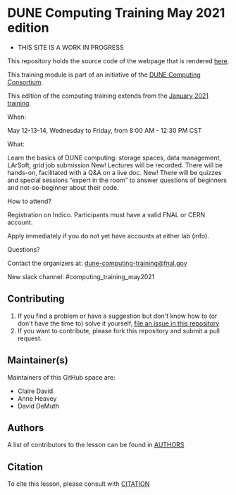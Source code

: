 
DUNE Computing Training May 2021 edition
========================================

* THIS SITE IS A WORK IN PROGRESS

This repository holds the source code of the webpage that is rendered [here](https://dune.github.io/computing-training/). 

This training module is part of an initiative of the [DUNE Computing Consortium](https://dunescience.org/).

This edition of the computing training extends from the [January 2021 training](https://wiki.dunescience.org/wiki/DUNE_Computing_Tutorial_January_2021).

When:

May 12-13-14, Wednesday to Friday, from 8:00 AM - 12:30 PM CST

What:

Learn the basics of DUNE computing:  storage spaces, data management, LArSoft, grid job submission
New! Lectures will be recorded. 
There will be hands-on, facilitated with a Q&A on a live doc.
New! There will be quizzes and special sessions “expert in the room” to answer questions of beginners and not-so-beginner about their code.

How to attend?

Registration on Indico. Participants must have a valid FNAL or CERN account. 

Apply immediately if you do not yet have accounts at either lab (info).

Questions?

Contact the organizers at: dune-computing-training@fnal.gov 

New slack channel: #computing_training_may2021 

## Contributing

1. If you find a problem or have a suggestion but don't know how to (or don't have the time to) solve it yourself, [file an issue in this repository](https://github.com/DUNE/computing-training/issues)
2. If you want to contribute, please fork this repository and submit a pull request.


## Maintainer(s)

Maintainers of this GitHub space are:

* Claire David
* Anne Heavey
* David DeMuth

## Authors

A list of contributors to the lesson can be found in [AUTHORS](AUTHORS)

## Citation

To cite this lesson, please consult with [CITATION](CITATION)
